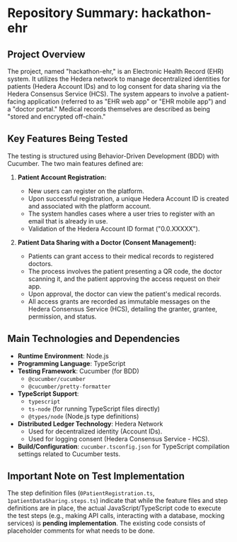 # Repository Summary: hackathon-ehr

## Project Overview

The project, named "hackathon-ehr," is an Electronic Health Record (EHR) system. It utilizes the Hedera network to manage decentralized identities for patients (Hedera Account IDs) and to log consent for data sharing via the Hedera Consensus Service (HCS). The system appears to involve a patient-facing application (referred to as "EHR web app" or "EHR mobile app") and a "doctor portal." Medical records themselves are described as being "stored and encrypted off-chain."

## Key Features Being Tested

The testing is structured using Behavior-Driven Development (BDD) with Cucumber. The two main features defined are:

1.  **Patient Account Registration:**
    *   New users can register on the platform.
    *   Upon successful registration, a unique Hedera Account ID is created and associated with the platform account.
    *   The system handles cases where a user tries to register with an email that is already in use.
    *   Validation of the Hedera Account ID format ("0.0.XXXXX").

2.  **Patient Data Sharing with a Doctor (Consent Management):**
    *   Patients can grant access to their medical records to registered doctors.
    *   The process involves the patient presenting a QR code, the doctor scanning it, and the patient approving the access request on their app.
    *   Upon approval, the doctor can view the patient's medical records.
    *   All access grants are recorded as immutable messages on the Hedera Consensus Service (HCS), detailing the granter, grantee, permission, and status.

## Main Technologies and Dependencies

*   **Runtime Environment**: Node.js
*   **Programming Language**: TypeScript
*   **Testing Framework**: Cucumber (for BDD)
    *   `@cucumber/cucumber`
    *   `@cucumber/pretty-formatter`
*   **TypeScript Support**:
    *   `typescript`
    *   `ts-node` (for running TypeScript files directly)
    *   `@types/node` (Node.js type definitions)
*   **Distributed Ledger Technology**: Hedera Network
    *   Used for decentralized identity (Account IDs).
    *   Used for logging consent (Hedera Consensus Service - HCS).
*   **Build/Configuration**: `cucumber.tsconfig.json` for TypeScript compilation settings related to Cucumber tests.

## Important Note on Test Implementation

The step definition files (`0PatientRegistration.ts`, `1patientDataSharing.steps.ts`) indicate that while the feature files and step definitions are in place, the actual JavaScript/TypeScript code to execute the test steps (e.g., making API calls, interacting with a database, mocking services) is **pending implementation**. The existing code consists of placeholder comments for what needs to be done.
